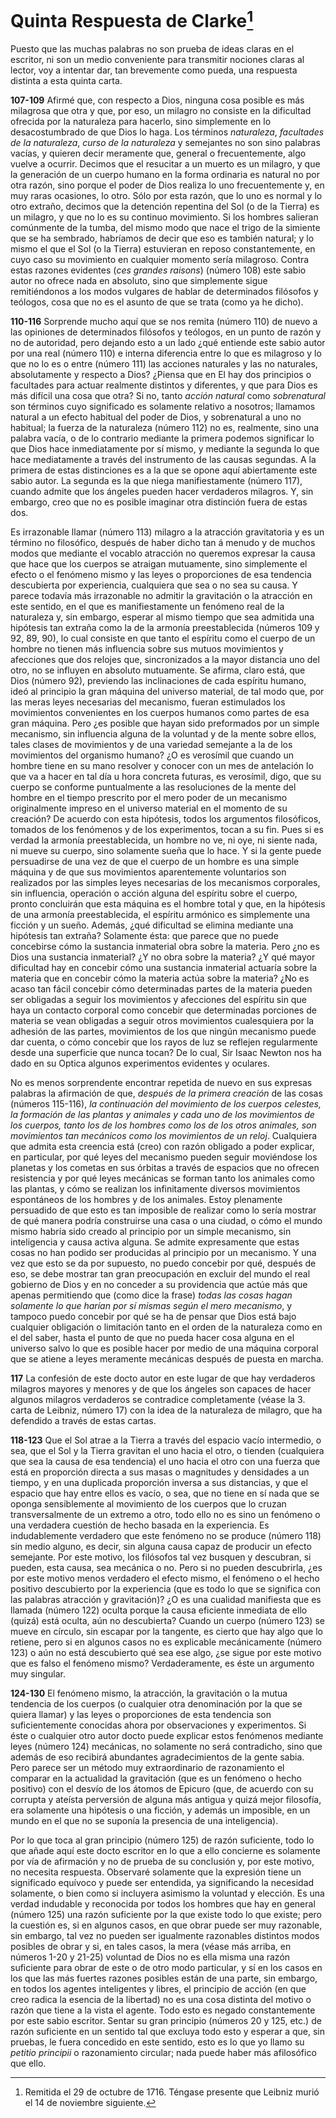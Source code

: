 # Quinta Respuesta de Clarke[^1]

[^1]: Remitida el 29 de octubre de 1716. Téngase presente que Leibniz
murió el 14 de noviembre siguiente.

Puesto que las muchas palabras no son prueba de ideas claras
en el escritor, ni son un medio conveniente para transmitir
nociones claras al lector, voy a intentar dar, tan brevemente
como pueda, una respuesta distinta a esta quinta carta.

**107-109** Afirmé que, con respecto a Dios, ninguna cosa
posible es más milagrosa que otra y que, por eso, un milagro no
consiste en la dificultad ofrecida por la naturaleza para hacerlo,
sino simplemente en lo desacostumbrado de que Dios lo haga.
Los términos *naturaleza*, *facultades de la naturaleza*, *curso de la
naturaleza* y semejantes no son sino palabras vacías, y quieren
decir meramente que, general o frecuentemente, algo vuelve a
ocurrir. Decimos que el resucitar a un muerto es un milagro, y
que la generación de un cuerpo humano en la forma ordinaria es
natural no por otra razón, sino porque el poder de Dios realiza lo
uno frecuentemente y, en muy raras ocasiones, lo otro. Sólo por
esta razón, que lo uno es normal y lo otro extraño, decimos que la
detención repentina del Sol (o de la Tierra) es un milagro, y que
no lo es su continuo movimiento. Si los hombres salieran comúnmente
de la tumba, del mismo modo que nace el trigo de la simiente
que se ha sembrado, habríamos de decir que eso es también
natural; y lo mismo el que el Sol (o la Tierra) estuvieran en
reposo constantemente, en cuyo caso su movimiento en cualquier
momento sería milagroso. Contra estas razones evidentes
(*ces grandes raisons*) (número 108) este sabio autor no ofrece
nada en absoluto, sino que simplemente sigue remitiéndonos a los
modos vulgares de hablar de determinados filósofos y teólogos,
cosa que no es el asunto de que se trata (como ya he dicho).

**110-116** Sorprende mucho aquí que se nos remita (número 110)
de nuevo a las opiniones de determinados filósofos y
teólogos, en un punto de razón y no de autoridad, pero dejando
esto a un lado ¿qué entiende este sabio autor por una real (número 110)
e interna diferencia entre lo que es milagroso y lo que
no lo es o entre (número 111) las acciones naturales y las no
naturales, absolutamente y respecto a Dios? ¿Piensa que en El
hay dos principios o facultades para actuar realmente distintos
y diferentes, y que para Dios es más difícil una cosa que otra? Si
no, tanto *acción natural* como *sobrenatural* son términos cuyo
significado es solamente relativo a nosotros; llamamos natural a
un efecto habitual del poder de Dios, y sobrenatural a uno no
habitual; la fuerza de la naturaleza (número 112) no es, realmente,
sino una palabra vacía, o de lo contrario mediante la primera
podemos significar lo que Dios hace inmediatamente por sí mismo,
y mediante la segunda lo que hace mediatamente a través
del instrumento de las causas segundas. A la primera de estas distinciones
es a la que se opone aquí abiertamente este sabio autor.
La segunda es la que niega manifiestamente (número 117), cuando
admite que los ángeles pueden hacer verdaderos milagros.
Y, sin embargo, creo que no es posible imaginar otra distinción
fuera de estas dos.

Es irrazonable llamar (número 113) milagro a la atracción
gravitatoria y es un término no filosófico, después de haber dicho
tan á menudo y de muchos modos que mediante el vocablo atracción
no queremos expresar la causa que hace que los cuerpos se
atraigan mutuamente, sino simplemente el efecto o el fenómeno
mismo y las leyes o proporciones de esa tendencia descubierta
por experiencia, cualquiera que sea o no sea su causa. Y parece
todavía más irrazonable no admitir la gravitación o la atracción
en este sentido, en el que es manifiestamente un fenómeno real
de la naturaleza y, sin embargo, esperar al mismo tiempo que
sea admitida una hipótesis tan extraña como la de la armonía preestablecida
(números 109 y 92, 89, 90), lo cual consiste en que
tanto el espíritu como el cuerpo de un hombre no tienen más influencia
sobre sus mutuos movimientos y afecciones que dos relojes
que, sincronizados a la mayor distancia uno del otro, no se
influyen en absoluto mutuamente. Se afirma, claro está, que Dios
(número 92), previendo las inclinaciones de cada espíritu humano,
ideó al principio la gran máquina del universo material, de
tal modo que, por las meras leyes necesarias del mecanismo, fueran
estimulados los movimientos convenientes en los cuerpos
humanos como partes de esa gran máquina. Pero ¿es posible que
hayan sido preformados por un simple mecanismo, sin influencia
alguna de la voluntad y de la mente sobre ellos, tales clases de
movimientos y de una variedad semejante a la de los movimientos
del organismo humano? ¿O es verosímil que cuando un hombre
tiene en su mano resolver y conocer con un mes de antelación
lo que va a hacer en tal día u hora concreta futuras, es verosímil,
digo, que su cuerpo se conforme puntualmente a las resoluciones
de la mente del hombre en el tiempo prescrito por el mero poder
de un mecanismo originalmente impreso en el universo material
en el momento de su creación? De acuerdo con esta hipótesis,
todos los argumentos filosóficos, tomados de los fenómenos y de
los experimentos, tocan a su fin. Pues si es verdad la armonía
preestablecida, un hombre no ve, ni oye, ni siente nada, ni mueve
su cuerpo, sino solamente sueña que lo hace. Y si la gente
puede persuadirse de una vez de que el cuerpo de un hombre es
una simple máquina y de que sus movimientos aparentemente
voluntarios son realizados por las simples leyes necesarias de los
mecanismos corporales, sin influencia, operación o acción alguna
del espíritu sobre el cuerpo, pronto concluirán que esta máquina
es el hombre total y que, en la hipótesis de una armonía preestablecida,
el espíritu armónico es simplemente una ficción y un
sueño. Además, ¿qué dificultad se elimina mediante una hipótesis
tan extraña? Solamente ésta: que parece que no puede concebirse
cómo la sustancia inmaterial obra sobre la materia. Pero ¿no es
Dios una sustancia inmaterial? ¿Y no obra sobre la materia?
¿Y qué mayor dificultad hay en concebir cómo una sustancia inmaterial
actuaría sobre la materia que en concebir cómo la materia
actúa sobre la materia? ¿No es acaso tan fácil concebir cómo
determinadas partes de la materia pueden ser obligadas a seguir
los movimientos y afecciones del espíritu sin que haya un contacto
corporal como concebir que determinadas porciones de
materia se vean obligadas a seguir otros movimientos cualesquiera
por la adhesión de las partes, movimientos de los que ningún
mecanismo puede dar cuenta, o cómo concebir que los rayos de
luz se reflejen regularmente desde una superficie que nunca tocan?
De lo cual, Sir Isaac Newton nos ha dado en su Optica algunos
experimentos evidentes y oculares.

No es menos sorprendente encontrar repetida de nuevo en
sus expresas palabras la afirmación de que, *después de la primera
creación* de las cosas (números 115-116), *la continuación del movimiento
de los cuerpos celestes, la formación de las plantas y
animales y cada uno de los movimientos de los cuerpos, tanto los
de los hombres como los de los otros animales, son movimientos
tan mecánicos como los movimientos de un reloj*. Cualquiera
que admita esta creencia está (creo) con razón obligado a poder
explicar, en particular, por qué leyes del mecanismo pueden seguir
moviéndose los planetas y los cometas en sus órbitas a través
de espacios que no ofrecen resistencia y por qué leyes mecánicas
se forman tanto los animales como las plantas, y cómo se realizan
los infinitamente diversos movimientos espontáneos de los hombres
y de los animales. Estoy plenamente persuadido de que esto
es tan imposible de realizar como lo sería mostrar de qué manera
podría construirse una casa o una ciudad, o cómo el mundo mismo
habría sido creado al principio por un simple mecanismo, sin inteligencia
y causa activa alguna. Se admite expresamente que estas
cosas no han podido ser producidas al principio por un mecanismo.
Y una vez que esto se da por supuesto, no puedo concebir
por qué, después de eso, se debe mostrar tan gran preocupación
en excluir del mundo el real gobierno de Dios y en no conceder
a su providencia que actúe más que apenas permitiendo que
(como dice la frase) *todas las cosas hagan solamente lo que harían
por sí mismas según el mero mecanismo*, y tampoco puedo concebir
por qué se ha de pensar que Dios está bajo cualquier obligación
o limitación tanto en el orden de la naturaleza como en el
del saber, hasta el punto de que no pueda hacer cosa alguna en
el universo salvo lo que es posible hacer por medio de una máquina
corporal que se atiene a leyes meramente mecánicas después
de puesta en marcha.

**117** La confesión de este docto autor en este lugar de que
hay verdaderos milagros mayores y menores y de que los ángeles
son capaces de hacer algunos milagros verdaderos se contradice
completamente (véase la 3. carta de Leibniz, número 17) con la
idea de la naturaleza de milagro, que ha defendido a través de
estas cartas.

**118-123** Que el Sol atrae a la Tierra a través del espacio
vacío intermedio, o sea, que el Sol y la Tierra gravitan el uno
hacia el otro, o tienden (cualquiera que sea la causa de esa tendencia)
el uno hacia el otro con una fuerza que está en proporción
directa a sus masas o magnitudes y densidades a un tiempo,
y en una duplicada proporción inversa a sus distancias, y que el
espacio que hay entre ellos es vacío, o sea, que no tiene en sí
nada que se oponga sensiblemente al movimiento de los cuerpos
que lo cruzan transversalmente de un extremo a otro, todo
ello no es sino un fenómeno o una verdadera cuestión de hecho
basada en la experiencia. Es indudablemente verdadero que este
fenómeno no se produce (número 118) sin medio alguno, es decir,
sin alguna causa capaz de producir un efecto semejante. Por
este motivo, los filósofos tal vez busquen y descubran, si pueden,
esta causa, sea mecánica o no. Pero si no pueden descubrirla, ¿es
por este motivo menos verdadero el efecto mismo, el fenómeno
o el hecho positivo descubierto por la experiencia (que es todo
lo que se significa con las palabras atracción y gravitación)?
¿O es una cualidad manifiesta que es llamada (número 122) oculta
porque la causa eficiente inmediata de ello (quizá) está oculta,
aún no descubierta? Cuando un cuerpo (número 123) se mueve
en círculo, sin escapar por la tangente, es cierto que hay algo que
lo retiene, pero si en algunos casos no es explicable mecánicamente
(número 123) o aún no está descubierto qué sea ese algo,
¿se sigue por este motivo que es falso el fenómeno mismo? Verdaderamente,
es éste un argumento muy singular.

**124-130** El fenómeno mismo, la atracción, la gravitación
o la mutua tendencia de los cuerpos (o cualquier otra denominación
por la que se quiera llamar) y las leyes o proporciones de
esta tendencia son suficientemente conocidas ahora por observaciones
y experimentos. Si éste o cualquier otro autor docto puede
explicar estos fenómenos mediante leyes (número 124) mecánicas,
no solamente no será contradicho, sino que además de eso
recibirá abundantes agradecimientos de la gente sabia. Pero parece
ser un método muy extraordinario de razonamiento el comparar
en la actualidad la gravitación (que es un fenómeno o hecho
positivo) con el desvío de los átomos de Epicuro (que, de acuerdo
con su corrupta y ateísta perversión de alguna más antigua y
quizá mejor filosofía, era solamente una hipótesis o una ficción,
y además un imposible, en un mundo en el que no se suponía la
presencia de una inteligencia).

Por lo que toca al gran principio (número 125) de razón suficiente,
todo lo que añade aquí este docto escritor en lo que a
ello concierne es solamente por vía de afirmación y no de prueba
de su conclusión y, por este motivo, no necesita respuesta. Observaré
solamente que la expresión tiene un significado equívoco
y puede ser entendida, ya significando la necesidad solamente, o
bien como si incluyera asimismo la voluntad y elección. Es una
verdad indudable y reconocida por todos los hombres que hay en
general (número 125) una razón suficiente por la que existe todo
lo que existe; pero la cuestión es, si en algunos casos, en que
obrar puede ser muy razonable, sin embargo, tal vez no pueden
ser igualmente razonables distintos modos posibles de obrar y si,
en tales casos, la mera (véase más arriba, en números 1-20 y
21-25) voluntad de Dios no es ella misma una razón suficiente
para obrar de este o de otro modo particular, y sí en los casos en
los que las más fuertes razones posibles están de una parte, sin
embargo, en todos los agentes inteligentes y libres, el principio
de acción (en que creo radica la esencia de la libertad) no es una
cosa distinta del motivo o razón que tiene a la vista el agente.
Todo esto es negado constantemente por este sabio escritor. Sentar
su gran principio (números 20 y 125, etc.) de razón suficiente
en un sentido tal que excluya todo esto y esperar a que, sin
pruebas, le fuera concedido en este sentido, esto es lo que yo
llamo su *petitio principii* o razonamiento circular; nada puede
haber más afilosófico que ello.
